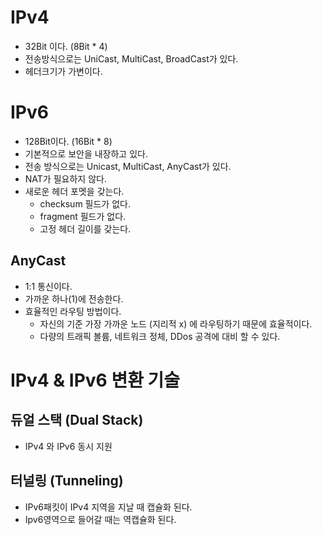 # IPv4
- 32Bit 이다. (8Bit * 4)
- 전송방식으로는 UniCast, MultiCast, BroadCast가 있다.
- 헤더크기가 가변이다.


# IPv6
- 128Bit이다. (16Bit * 8)
- 기본적으로 보안을 내장하고 있다.
- 전송 방식으로는 Unicast, MultiCast, AnyCast가 있다.
- NAT가 필요하지 않다.
- 새로운 헤더 포멧을 갖는다.
  - checksum 필드가 없다.
  - fragment 필드가 없다.
  - 고정 헤더 길이를 갖는다.
    
## AnyCast
- 1:1 통신이다.
- 가까운 하나(1)에 전송한다.
- 효율적인 라우팅 방법이다.
  - 자신의 기준 가장 가까운 노드 (지리적 x) 에 라우팅하기 때문에 효율적이다.
  - 다량의 트래픽 볼륨, 네트워크 정체, DDos 공격에 대비 할 수 있다.

# IPv4 & IPv6 변환 기술

## 듀얼 스택 (Dual Stack)
- IPv4 와 IPv6 동시 지원

## 터널링 (Tunneling)
- IPv6패킷이 IPv4 지역을 지날 때 캡슐화 된다.
- Ipv6영역으로 들어갈 때는 역캡슐화 된다.

